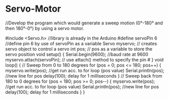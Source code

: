 # Servo-Motor
//Develop the program which would generate a sweep motion (0°-180° and then 
180°-0°) by using a servo motor.

#include <Servo.h> //library is already in the Arduino 
#define servoPin 6 //define pin 6 by use of servoPin as a variable
Servo myservo; // creates servo object to control a servo
int pos; // pos as a variable to store the servo position
void setup() { 
 Serial.begin(9600); //baud rate at 9600
 myservo.attach(servoPin); // use attach() method to specify the pin #
}
void loop() { 
 // Sweep from 0 to 180 degrees
 for (pos = 0; pos <= 180; pos++) {
 myservo.write(pos); //get run acc. to for loop (pos value)
 Serial.println(pos); //new line for pos
 delay(100); delay for 1 milliseconds
 }
 // Sweep back from 180 to 0 degrees
 for (pos = 180; pos >= 0; pos--) { 
 myservo.write(pos); //get run acc. to for loop (pos value)
 Serial.println(pos); //new line for pos
 delay(100); delay for 1 milliseconds
 }
}
